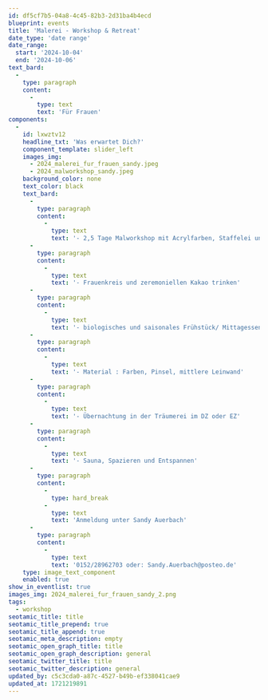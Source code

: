 ```yaml
---
id: df5cf7b5-04a8-4c45-82b3-2d31ba4b4ecd
blueprint: events
title: 'Malerei - Workshop & Retreat'
date_type: 'date range'
date_range:
  start: '2024-10-04'
  end: '2024-10-06'
text_bard:
  -
    type: paragraph
    content:
      -
        type: text
        text: 'Für Frauen'
components:
  -
    id: lxwztv12
    headline_txt: 'Was erwartet Dich?'
    component_template: slider_left
    images_img:
      - 2024_malerei_fur_frauen_sandy.jpeg
      - 2024_malworkshop_sandy.jpeg
    background_color: none
    text_color: black
    text_bard:
      -
        type: paragraph
        content:
          -
            type: text
            text: '- 2,5 Tage Malworkshop mit Acrylfarben, Staffelei und Leinwand'
      -
        type: paragraph
        content:
          -
            type: text
            text: '- Frauenkreis und zeremoniellen Kakao trinken'
      -
        type: paragraph
        content:
          -
            type: text
            text: '- biologisches und saisonales Frühstück/ Mittagessen/Kaffee & Kuchen, Abendbrot und den ganzen Tag Tee, Kaffee, Schorle'
      -
        type: paragraph
        content:
          -
            type: text
            text: '- Material : Farben, Pinsel, mittlere Leinwand'
      -
        type: paragraph
        content:
          -
            type: text
            text: '- Übernachtung in der Träumerei im DZ oder EZ'
      -
        type: paragraph
        content:
          -
            type: text
            text: '- Sauna, Spazieren und Entspannen'
      -
        type: paragraph
        content:
          -
            type: hard_break
          -
            type: text
            text: 'Anmeldung unter Sandy Auerbach'
      -
        type: paragraph
        content:
          -
            type: text
            text: '0152/28962703 oder: Sandy.Auerbach@posteo.de'
    type: image_text_component
    enabled: true
show_in_eventlist: true
images_img: 2024_malerei_fur_frauen_sandy_2.png
tags:
  - workshop
seotamic_title: title
seotamic_title_prepend: true
seotamic_title_append: true
seotamic_meta_description: empty
seotamic_open_graph_title: title
seotamic_open_graph_description: general
seotamic_twitter_title: title
seotamic_twitter_description: general
updated_by: c5c3cda0-a87c-4527-b49b-ef338041cae9
updated_at: 1721219891
---
```

